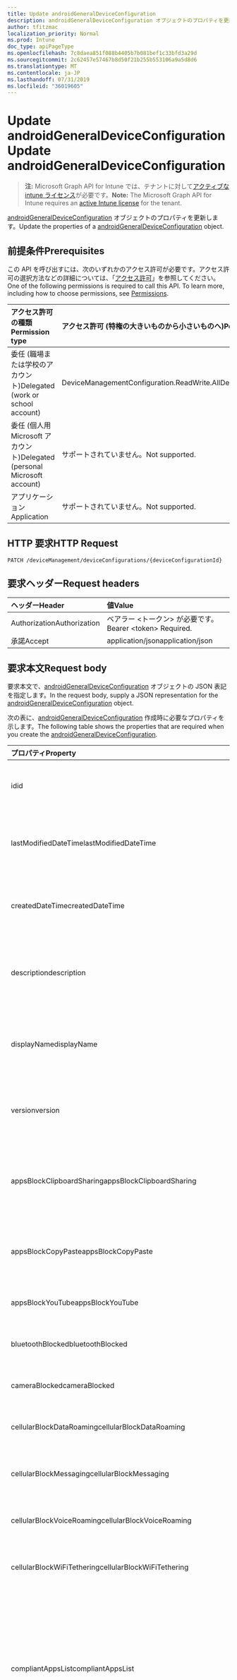 ```yaml
---
title: Update androidGeneralDeviceConfiguration
description: androidGeneralDeviceConfiguration オブジェクトのプロパティを更新します。
author: tfitzmac
localization_priority: Normal
ms.prod: Intune
doc_type: apiPageType
ms.openlocfilehash: 7c8daea851f088b4405b7b081bef1c33bfd3a29d
ms.sourcegitcommit: 2c62457e57467b8d50f21b255b553106a9a5d8d6
ms.translationtype: MT
ms.contentlocale: ja-JP
ms.lasthandoff: 07/31/2019
ms.locfileid: "36019605"
---
```

# <a name="update-androidgeneraldeviceconfiguration"></a><span data-ttu-id="b9118-103">Update androidGeneralDeviceConfiguration</span><span class="sxs-lookup"><span data-stu-id="b9118-103">Update androidGeneralDeviceConfiguration</span></span>

> <span data-ttu-id="b9118-104">**注:** Microsoft Graph API for Intune では、テナントに対して[アクティブな intune ライセンス](https://go.microsoft.com/fwlink/?linkid=839381)が必要です。</span><span class="sxs-lookup"><span data-stu-id="b9118-104">**Note:** The Microsoft Graph API for Intune requires an [active Intune license](https://go.microsoft.com/fwlink/?linkid=839381) for the tenant.</span></span>

<span data-ttu-id="b9118-105">[androidGeneralDeviceConfiguration](../resources/intune-deviceconfig-androidgeneraldeviceconfiguration.md) オブジェクトのプロパティを更新します。</span><span class="sxs-lookup"><span data-stu-id="b9118-105">Update the properties of a [androidGeneralDeviceConfiguration](../resources/intune-deviceconfig-androidgeneraldeviceconfiguration.md) object.</span></span>

## <a name="prerequisites"></a><span data-ttu-id="b9118-106">前提条件</span><span class="sxs-lookup"><span data-stu-id="b9118-106">Prerequisites</span></span>
<span data-ttu-id="b9118-p101">この API を呼び出すには、次のいずれかのアクセス許可が必要です。アクセス許可の選択方法などの詳細については、「[アクセス許可](/graph/permissions-reference)」を参照してください。</span><span class="sxs-lookup"><span data-stu-id="b9118-p101">One of the following permissions is required to call this API. To learn more, including how to choose permissions, see [Permissions](/graph/permissions-reference).</span></span>

|<span data-ttu-id="b9118-109">アクセス許可の種類</span><span class="sxs-lookup"><span data-stu-id="b9118-109">Permission type</span></span>|<span data-ttu-id="b9118-110">アクセス許可 (特権の大きいものから小さいものへ)</span><span class="sxs-lookup"><span data-stu-id="b9118-110">Permissions (from most to least privileged)</span></span>|
|:---|:---|
|<span data-ttu-id="b9118-111">委任 (職場または学校のアカウント)</span><span class="sxs-lookup"><span data-stu-id="b9118-111">Delegated (work or school account)</span></span>|<span data-ttu-id="b9118-112">DeviceManagementConfiguration.ReadWrite.All</span><span class="sxs-lookup"><span data-stu-id="b9118-112">DeviceManagementConfiguration.ReadWrite.All</span></span>|
|<span data-ttu-id="b9118-113">委任 (個人用 Microsoft アカウント)</span><span class="sxs-lookup"><span data-stu-id="b9118-113">Delegated (personal Microsoft account)</span></span>|<span data-ttu-id="b9118-114">サポートされていません。</span><span class="sxs-lookup"><span data-stu-id="b9118-114">Not supported.</span></span>|
|<span data-ttu-id="b9118-115">アプリケーション</span><span class="sxs-lookup"><span data-stu-id="b9118-115">Application</span></span>|<span data-ttu-id="b9118-116">サポートされていません。</span><span class="sxs-lookup"><span data-stu-id="b9118-116">Not supported.</span></span>|

## <a name="http-request"></a><span data-ttu-id="b9118-117">HTTP 要求</span><span class="sxs-lookup"><span data-stu-id="b9118-117">HTTP Request</span></span>
<!-- {
  "blockType": "ignored"
}
-->
``` http
PATCH /deviceManagement/deviceConfigurations/{deviceConfigurationId}
```

## <a name="request-headers"></a><span data-ttu-id="b9118-118">要求ヘッダー</span><span class="sxs-lookup"><span data-stu-id="b9118-118">Request headers</span></span>
|<span data-ttu-id="b9118-119">ヘッダー</span><span class="sxs-lookup"><span data-stu-id="b9118-119">Header</span></span>|<span data-ttu-id="b9118-120">値</span><span class="sxs-lookup"><span data-stu-id="b9118-120">Value</span></span>|
|:---|:---|
|<span data-ttu-id="b9118-121">Authorization</span><span class="sxs-lookup"><span data-stu-id="b9118-121">Authorization</span></span>|<span data-ttu-id="b9118-122">ベアラー &lt;トークン&gt; が必要です。</span><span class="sxs-lookup"><span data-stu-id="b9118-122">Bearer &lt;token&gt; Required.</span></span>|
|<span data-ttu-id="b9118-123">承諾</span><span class="sxs-lookup"><span data-stu-id="b9118-123">Accept</span></span>|<span data-ttu-id="b9118-124">application/json</span><span class="sxs-lookup"><span data-stu-id="b9118-124">application/json</span></span>|

## <a name="request-body"></a><span data-ttu-id="b9118-125">要求本文</span><span class="sxs-lookup"><span data-stu-id="b9118-125">Request body</span></span>
<span data-ttu-id="b9118-126">要求本文で、[androidGeneralDeviceConfiguration](../resources/intune-deviceconfig-androidgeneraldeviceconfiguration.md) オブジェクトの JSON 表記を指定します。</span><span class="sxs-lookup"><span data-stu-id="b9118-126">In the request body, supply a JSON representation for the [androidGeneralDeviceConfiguration](../resources/intune-deviceconfig-androidgeneraldeviceconfiguration.md) object.</span></span>

<span data-ttu-id="b9118-127">次の表に、[androidGeneralDeviceConfiguration](../resources/intune-deviceconfig-androidgeneraldeviceconfiguration.md) 作成時に必要なプロパティを示します。</span><span class="sxs-lookup"><span data-stu-id="b9118-127">The following table shows the properties that are required when you create the [androidGeneralDeviceConfiguration](../resources/intune-deviceconfig-androidgeneraldeviceconfiguration.md).</span></span>

|<span data-ttu-id="b9118-128">プロパティ</span><span class="sxs-lookup"><span data-stu-id="b9118-128">Property</span></span>|<span data-ttu-id="b9118-129">型</span><span class="sxs-lookup"><span data-stu-id="b9118-129">Type</span></span>|<span data-ttu-id="b9118-130">説明</span><span class="sxs-lookup"><span data-stu-id="b9118-130">Description</span></span>|
|:---|:---|:---|
|<span data-ttu-id="b9118-131">id</span><span class="sxs-lookup"><span data-stu-id="b9118-131">id</span></span>|<span data-ttu-id="b9118-132">文字列</span><span class="sxs-lookup"><span data-stu-id="b9118-132">String</span></span>|<span data-ttu-id="b9118-133">エンティティのキー。</span><span class="sxs-lookup"><span data-stu-id="b9118-133">Key of the entity.</span></span> <span data-ttu-id="b9118-134">[deviceConfiguration](../resources/intune-deviceconfig-deviceconfiguration.md) から継承します</span><span class="sxs-lookup"><span data-stu-id="b9118-134">Inherited from [deviceConfiguration](../resources/intune-deviceconfig-deviceconfiguration.md)</span></span>|
|<span data-ttu-id="b9118-135">lastModifiedDateTime</span><span class="sxs-lookup"><span data-stu-id="b9118-135">lastModifiedDateTime</span></span>|<span data-ttu-id="b9118-136">DateTimeOffset</span><span class="sxs-lookup"><span data-stu-id="b9118-136">DateTimeOffset</span></span>|<span data-ttu-id="b9118-137">オブジェクトの最終更新の DateTime。</span><span class="sxs-lookup"><span data-stu-id="b9118-137">DateTime the object was last modified.</span></span> <span data-ttu-id="b9118-138">[deviceConfiguration](../resources/intune-deviceconfig-deviceconfiguration.md) から継承します</span><span class="sxs-lookup"><span data-stu-id="b9118-138">Inherited from [deviceConfiguration](../resources/intune-deviceconfig-deviceconfiguration.md)</span></span>|
|<span data-ttu-id="b9118-139">createdDateTime</span><span class="sxs-lookup"><span data-stu-id="b9118-139">createdDateTime</span></span>|<span data-ttu-id="b9118-140">DateTimeOffset</span><span class="sxs-lookup"><span data-stu-id="b9118-140">DateTimeOffset</span></span>|<span data-ttu-id="b9118-141">オブジェクトが作成された DateTime。</span><span class="sxs-lookup"><span data-stu-id="b9118-141">DateTime the object was created.</span></span> <span data-ttu-id="b9118-142">[deviceConfiguration](../resources/intune-deviceconfig-deviceconfiguration.md) から継承します</span><span class="sxs-lookup"><span data-stu-id="b9118-142">Inherited from [deviceConfiguration](../resources/intune-deviceconfig-deviceconfiguration.md)</span></span>|
|<span data-ttu-id="b9118-143">description</span><span class="sxs-lookup"><span data-stu-id="b9118-143">description</span></span>|<span data-ttu-id="b9118-144">String</span><span class="sxs-lookup"><span data-stu-id="b9118-144">String</span></span>|<span data-ttu-id="b9118-145">管理者が指定した、デバイス構成についての説明。</span><span class="sxs-lookup"><span data-stu-id="b9118-145">Admin provided description of the Device Configuration.</span></span> <span data-ttu-id="b9118-146">[deviceConfiguration](../resources/intune-deviceconfig-deviceconfiguration.md) から継承します</span><span class="sxs-lookup"><span data-stu-id="b9118-146">Inherited from [deviceConfiguration](../resources/intune-deviceconfig-deviceconfiguration.md)</span></span>|
|<span data-ttu-id="b9118-147">displayName</span><span class="sxs-lookup"><span data-stu-id="b9118-147">displayName</span></span>|<span data-ttu-id="b9118-148">String</span><span class="sxs-lookup"><span data-stu-id="b9118-148">String</span></span>|<span data-ttu-id="b9118-149">管理者が指定した、デバイス構成の名前。</span><span class="sxs-lookup"><span data-stu-id="b9118-149">Admin provided name of the device configuration.</span></span> <span data-ttu-id="b9118-150">[deviceConfiguration](../resources/intune-deviceconfig-deviceconfiguration.md) から継承します</span><span class="sxs-lookup"><span data-stu-id="b9118-150">Inherited from [deviceConfiguration](../resources/intune-deviceconfig-deviceconfiguration.md)</span></span>|
|<span data-ttu-id="b9118-151">version</span><span class="sxs-lookup"><span data-stu-id="b9118-151">version</span></span>|<span data-ttu-id="b9118-152">Int32</span><span class="sxs-lookup"><span data-stu-id="b9118-152">Int32</span></span>|<span data-ttu-id="b9118-153">デバイス構成のバージョン。</span><span class="sxs-lookup"><span data-stu-id="b9118-153">Version of the device configuration.</span></span> <span data-ttu-id="b9118-154">[deviceConfiguration](../resources/intune-deviceconfig-deviceconfiguration.md) から継承します</span><span class="sxs-lookup"><span data-stu-id="b9118-154">Inherited from [deviceConfiguration](../resources/intune-deviceconfig-deviceconfiguration.md)</span></span>|
|<span data-ttu-id="b9118-155">appsBlockClipboardSharing</span><span class="sxs-lookup"><span data-stu-id="b9118-155">appsBlockClipboardSharing</span></span>|<span data-ttu-id="b9118-156">Boolean</span><span class="sxs-lookup"><span data-stu-id="b9118-156">Boolean</span></span>|<span data-ttu-id="b9118-157">アプリケーション間でコピー/貼り付けを行うためのクリップボードの共有をブロックするかどうかを示します。</span><span class="sxs-lookup"><span data-stu-id="b9118-157">Indicates whether or not to block clipboard sharing to copy and paste between applications.</span></span>|
|<span data-ttu-id="b9118-158">appsBlockCopyPaste</span><span class="sxs-lookup"><span data-stu-id="b9118-158">appsBlockCopyPaste</span></span>|<span data-ttu-id="b9118-159">Boolean</span><span class="sxs-lookup"><span data-stu-id="b9118-159">Boolean</span></span>|<span data-ttu-id="b9118-160">アプリケーション内でのコピー/貼り付けをブロックするかどうかを示します。</span><span class="sxs-lookup"><span data-stu-id="b9118-160">Indicates whether or not to block copy and paste within applications.</span></span>|
|<span data-ttu-id="b9118-161">appsBlockYouTube</span><span class="sxs-lookup"><span data-stu-id="b9118-161">appsBlockYouTube</span></span>|<span data-ttu-id="b9118-162">Boolean</span><span class="sxs-lookup"><span data-stu-id="b9118-162">Boolean</span></span>|<span data-ttu-id="b9118-163">YouTube アプリをブロックするかどうかを示します。</span><span class="sxs-lookup"><span data-stu-id="b9118-163">Indicates whether or not to block the YouTube app.</span></span>|
|<span data-ttu-id="b9118-164">bluetoothBlocked</span><span class="sxs-lookup"><span data-stu-id="b9118-164">bluetoothBlocked</span></span>|<span data-ttu-id="b9118-165">Boolean</span><span class="sxs-lookup"><span data-stu-id="b9118-165">Boolean</span></span>|<span data-ttu-id="b9118-166">Bluetooth をブロックするかどうかを示します。</span><span class="sxs-lookup"><span data-stu-id="b9118-166">Indicates whether or not to block Bluetooth.</span></span>|
|<span data-ttu-id="b9118-167">cameraBlocked</span><span class="sxs-lookup"><span data-stu-id="b9118-167">cameraBlocked</span></span>|<span data-ttu-id="b9118-168">Boolean</span><span class="sxs-lookup"><span data-stu-id="b9118-168">Boolean</span></span>|<span data-ttu-id="b9118-169">カメラの使用を禁止するかどうかを示します。</span><span class="sxs-lookup"><span data-stu-id="b9118-169">Indicates whether or not to block the use of the camera.</span></span>|
|<span data-ttu-id="b9118-170">cellularBlockDataRoaming</span><span class="sxs-lookup"><span data-stu-id="b9118-170">cellularBlockDataRoaming</span></span>|<span data-ttu-id="b9118-171">Boolean</span><span class="sxs-lookup"><span data-stu-id="b9118-171">Boolean</span></span>|<span data-ttu-id="b9118-172">データ ローミングをブロックするかどうかを示します。</span><span class="sxs-lookup"><span data-stu-id="b9118-172">Indicates whether or not to block data roaming.</span></span>|
|<span data-ttu-id="b9118-173">cellularBlockMessaging</span><span class="sxs-lookup"><span data-stu-id="b9118-173">cellularBlockMessaging</span></span>|<span data-ttu-id="b9118-174">Boolean</span><span class="sxs-lookup"><span data-stu-id="b9118-174">Boolean</span></span>|<span data-ttu-id="b9118-175">SMS/MMS メッセージングをブロックするかどうかを示します。</span><span class="sxs-lookup"><span data-stu-id="b9118-175">Indicates whether or not to block SMS/MMS messaging.</span></span>|
|<span data-ttu-id="b9118-176">cellularBlockVoiceRoaming</span><span class="sxs-lookup"><span data-stu-id="b9118-176">cellularBlockVoiceRoaming</span></span>|<span data-ttu-id="b9118-177">Boolean</span><span class="sxs-lookup"><span data-stu-id="b9118-177">Boolean</span></span>|<span data-ttu-id="b9118-178">音声通話ローミングをブロックするかどうかを示します。</span><span class="sxs-lookup"><span data-stu-id="b9118-178">Indicates whether or not to block voice roaming.</span></span>|
|<span data-ttu-id="b9118-179">cellularBlockWiFiTethering</span><span class="sxs-lookup"><span data-stu-id="b9118-179">cellularBlockWiFiTethering</span></span>|<span data-ttu-id="b9118-180">Boolean</span><span class="sxs-lookup"><span data-stu-id="b9118-180">Boolean</span></span>|<span data-ttu-id="b9118-181">Wi-Fi テザリングの同期をブロックするかどうかを示します。</span><span class="sxs-lookup"><span data-stu-id="b9118-181">Indicates whether or not to block syncing Wi-Fi tethering.</span></span>|
|<span data-ttu-id="b9118-182">compliantAppsList</span><span class="sxs-lookup"><span data-stu-id="b9118-182">compliantAppsList</span></span>|<span data-ttu-id="b9118-183">[appListItem](../resources/intune-deviceconfig-applistitem.md) コレクション</span><span class="sxs-lookup"><span data-stu-id="b9118-183">[appListItem](../resources/intune-deviceconfig-applistitem.md) collection</span></span>|<span data-ttu-id="b9118-184">コンプライアンス内のアプリのリスト (CompliantAppListType によって制御される、許可リストまたは禁止リスト)。</span><span class="sxs-lookup"><span data-stu-id="b9118-184">List of apps in the compliance (either allow list or block list, controlled by CompliantAppListType).</span></span> <span data-ttu-id="b9118-185">このコレクションには、最大で 10000 個の要素を含めることができます。</span><span class="sxs-lookup"><span data-stu-id="b9118-185">This collection can contain a maximum of 10000 elements.</span></span>|
|<span data-ttu-id="b9118-186">compliantAppListType</span><span class="sxs-lookup"><span data-stu-id="b9118-186">compliantAppListType</span></span>|[<span data-ttu-id="b9118-187">アプライアンスの種類</span><span class="sxs-lookup"><span data-stu-id="b9118-187">appListType</span></span>](../resources/intune-deviceconfig-applisttype.md)|<span data-ttu-id="b9118-188">CompliantAppsList 内にあるリストの種類。</span><span class="sxs-lookup"><span data-stu-id="b9118-188">Type of list that is in the CompliantAppsList.</span></span> <span data-ttu-id="b9118-189">可能な値は、`none`、`appsInListCompliant`、`appsNotInListCompliant` です。</span><span class="sxs-lookup"><span data-stu-id="b9118-189">Possible values are: `none`, `appsInListCompliant`, `appsNotInListCompliant`.</span></span>|
|<span data-ttu-id="b9118-190">diagnosticDataBlockSubmission</span><span class="sxs-lookup"><span data-stu-id="b9118-190">diagnosticDataBlockSubmission</span></span>|<span data-ttu-id="b9118-191">Boolean</span><span class="sxs-lookup"><span data-stu-id="b9118-191">Boolean</span></span>|<span data-ttu-id="b9118-192">診断データの送信をブロックするかどうかを示します。</span><span class="sxs-lookup"><span data-stu-id="b9118-192">Indicates whether or not to block diagnostic data submission.</span></span>|
|<span data-ttu-id="b9118-193">locationServicesBlocked</span><span class="sxs-lookup"><span data-stu-id="b9118-193">locationServicesBlocked</span></span>|<span data-ttu-id="b9118-194">Boolean</span><span class="sxs-lookup"><span data-stu-id="b9118-194">Boolean</span></span>|<span data-ttu-id="b9118-195">位置情報サービスをブロックするかどうかを示します。</span><span class="sxs-lookup"><span data-stu-id="b9118-195">Indicates whether or not to block location services.</span></span>|
|<span data-ttu-id="b9118-196">googleAccountBlockAutoSync</span><span class="sxs-lookup"><span data-stu-id="b9118-196">googleAccountBlockAutoSync</span></span>|<span data-ttu-id="b9118-197">Boolean</span><span class="sxs-lookup"><span data-stu-id="b9118-197">Boolean</span></span>|<span data-ttu-id="b9118-198">Google アカウントの自動同期をブロックするかどうかを示します。</span><span class="sxs-lookup"><span data-stu-id="b9118-198">Indicates whether or not to block Google account auto sync.</span></span>|
|<span data-ttu-id="b9118-199">googlePlayStoreBlocked</span><span class="sxs-lookup"><span data-stu-id="b9118-199">googlePlayStoreBlocked</span></span>|<span data-ttu-id="b9118-200">Boolean</span><span class="sxs-lookup"><span data-stu-id="b9118-200">Boolean</span></span>|<span data-ttu-id="b9118-201">Google Play ストアをブロックするかどうかを示します。</span><span class="sxs-lookup"><span data-stu-id="b9118-201">Indicates whether or not to block the Google Play store.</span></span>|
|<span data-ttu-id="b9118-202">kioskModeBlockSleepButton</span><span class="sxs-lookup"><span data-stu-id="b9118-202">kioskModeBlockSleepButton</span></span>|<span data-ttu-id="b9118-203">Boolean</span><span class="sxs-lookup"><span data-stu-id="b9118-203">Boolean</span></span>|<span data-ttu-id="b9118-204">キオスク モード中に画面スリープ ボタンをブロックするかどうかを示します。</span><span class="sxs-lookup"><span data-stu-id="b9118-204">Indicates whether or not to block the screen sleep button while in Kiosk Mode.</span></span>|
|<span data-ttu-id="b9118-205">kioskModeBlockVolumeButtons</span><span class="sxs-lookup"><span data-stu-id="b9118-205">kioskModeBlockVolumeButtons</span></span>|<span data-ttu-id="b9118-206">Boolean</span><span class="sxs-lookup"><span data-stu-id="b9118-206">Boolean</span></span>|<span data-ttu-id="b9118-207">キオスク モード中にボリューム ボタンをブロックするかどうかを示します。</span><span class="sxs-lookup"><span data-stu-id="b9118-207">Indicates whether or not to block the volume buttons while in Kiosk Mode.</span></span>|
|<span data-ttu-id="b9118-208">kioskModeApps</span><span class="sxs-lookup"><span data-stu-id="b9118-208">kioskModeApps</span></span>|<span data-ttu-id="b9118-209">[appListItem](../resources/intune-deviceconfig-applistitem.md) コレクション</span><span class="sxs-lookup"><span data-stu-id="b9118-209">[appListItem](../resources/intune-deviceconfig-applistitem.md) collection</span></span>|<span data-ttu-id="b9118-210">デバイスがキオスク モードのときに実行できるアプリのリスト。</span><span class="sxs-lookup"><span data-stu-id="b9118-210">A list of apps that will be allowed to run when the device is in Kiosk Mode.</span></span> <span data-ttu-id="b9118-211">このコレクションには、最大で 500 個の要素を含めることができます。</span><span class="sxs-lookup"><span data-stu-id="b9118-211">This collection can contain a maximum of 500 elements.</span></span>|
|<span data-ttu-id="b9118-212">nfcBlocked</span><span class="sxs-lookup"><span data-stu-id="b9118-212">nfcBlocked</span></span>|<span data-ttu-id="b9118-213">Boolean</span><span class="sxs-lookup"><span data-stu-id="b9118-213">Boolean</span></span>|<span data-ttu-id="b9118-214">近距離無線通信をブロックするかどうかを示します。</span><span class="sxs-lookup"><span data-stu-id="b9118-214">Indicates whether or not to block Near-Field Communication.</span></span>|
|<span data-ttu-id="b9118-215">passwordBlockFingerprintUnlock</span><span class="sxs-lookup"><span data-stu-id="b9118-215">passwordBlockFingerprintUnlock</span></span>|<span data-ttu-id="b9118-216">Boolean</span><span class="sxs-lookup"><span data-stu-id="b9118-216">Boolean</span></span>|<span data-ttu-id="b9118-217">指紋によるロック解除を禁止するかどうかを示します。</span><span class="sxs-lookup"><span data-stu-id="b9118-217">Indicates whether or not to block fingerprint unlock.</span></span>|
|<span data-ttu-id="b9118-218">passwordBlockTrustAgents</span><span class="sxs-lookup"><span data-stu-id="b9118-218">passwordBlockTrustAgents</span></span>|<span data-ttu-id="b9118-219">Boolean</span><span class="sxs-lookup"><span data-stu-id="b9118-219">Boolean</span></span>|<span data-ttu-id="b9118-220">Smart Lock や他の信頼エージェントをブロックするかどうかを示します。</span><span class="sxs-lookup"><span data-stu-id="b9118-220">Indicates whether or not to block Smart Lock and other trust agents.</span></span>|
|<span data-ttu-id="b9118-221">passwordExpirationDays</span><span class="sxs-lookup"><span data-stu-id="b9118-221">passwordExpirationDays</span></span>|<span data-ttu-id="b9118-222">Int32</span><span class="sxs-lookup"><span data-stu-id="b9118-222">Int32</span></span>|<span data-ttu-id="b9118-223">パスワードの有効期限が切れるまでの日数。</span><span class="sxs-lookup"><span data-stu-id="b9118-223">Number of days before the password expires.</span></span> <span data-ttu-id="b9118-224">有効な値は 1 から 365 までです</span><span class="sxs-lookup"><span data-stu-id="b9118-224">Valid values 1 to 365</span></span>|
|<span data-ttu-id="b9118-225">passwordMinimumLength</span><span class="sxs-lookup"><span data-stu-id="b9118-225">passwordMinimumLength</span></span>|<span data-ttu-id="b9118-226">Int32</span><span class="sxs-lookup"><span data-stu-id="b9118-226">Int32</span></span>|<span data-ttu-id="b9118-227">パスワードの最小の長さ。</span><span class="sxs-lookup"><span data-stu-id="b9118-227">Minimum length of passwords.</span></span> <span data-ttu-id="b9118-228">有効な値は 4 から 16 までです</span><span class="sxs-lookup"><span data-stu-id="b9118-228">Valid values 4 to 16</span></span>|
|<span data-ttu-id="b9118-229">passwordMinutesOfInactivityBeforeScreenTimeout</span><span class="sxs-lookup"><span data-stu-id="b9118-229">passwordMinutesOfInactivityBeforeScreenTimeout</span></span>|<span data-ttu-id="b9118-230">Int32</span><span class="sxs-lookup"><span data-stu-id="b9118-230">Int32</span></span>|<span data-ttu-id="b9118-231">画面がタイムアウトになるまでの非アクティブ時間 (分)。</span><span class="sxs-lookup"><span data-stu-id="b9118-231">Minutes of inactivity before the screen times out.</span></span>|
|<span data-ttu-id="b9118-232">passwordPreviousPasswordBlockCount</span><span class="sxs-lookup"><span data-stu-id="b9118-232">passwordPreviousPasswordBlockCount</span></span>|<span data-ttu-id="b9118-233">Int32</span><span class="sxs-lookup"><span data-stu-id="b9118-233">Int32</span></span>|<span data-ttu-id="b9118-234">ブロックする、以前のパスワードの数。</span><span class="sxs-lookup"><span data-stu-id="b9118-234">Number of previous passwords to block.</span></span> <span data-ttu-id="b9118-235">有効な値は 0 から 24 までです</span><span class="sxs-lookup"><span data-stu-id="b9118-235">Valid values 0 to 24</span></span>|
|<span data-ttu-id="b9118-236">passwordSignInFailureCountBeforeFactoryReset</span><span class="sxs-lookup"><span data-stu-id="b9118-236">passwordSignInFailureCountBeforeFactoryReset</span></span>|<span data-ttu-id="b9118-237">Int32</span><span class="sxs-lookup"><span data-stu-id="b9118-237">Int32</span></span>|<span data-ttu-id="b9118-238">出荷時の設定にリセットされるまでの、失敗が許可されるサインインの回数。</span><span class="sxs-lookup"><span data-stu-id="b9118-238">Number of sign in failures allowed before factory reset.</span></span> <span data-ttu-id="b9118-239">有効な値は1から16までです</span><span class="sxs-lookup"><span data-stu-id="b9118-239">Valid values 1 to 16</span></span>|
|<span data-ttu-id="b9118-240">passwordRequiredType</span><span class="sxs-lookup"><span data-stu-id="b9118-240">passwordRequiredType</span></span>|[<span data-ttu-id="b9118-241">androidRequiredPasswordType</span><span class="sxs-lookup"><span data-stu-id="b9118-241">androidRequiredPasswordType</span></span>](../resources/intune-deviceconfig-androidrequiredpasswordtype.md)|<span data-ttu-id="b9118-242">必要なパスワードの種類。</span><span class="sxs-lookup"><span data-stu-id="b9118-242">Type of password that is required.</span></span> <span data-ttu-id="b9118-243">可能な値は、`deviceDefault`、`alphabetic`、`alphanumeric`、`alphanumericWithSymbols`、`lowSecurityBiometric`、`numeric`、`numericComplex`、`any` です。</span><span class="sxs-lookup"><span data-stu-id="b9118-243">Possible values are: `deviceDefault`, `alphabetic`, `alphanumeric`, `alphanumericWithSymbols`, `lowSecurityBiometric`, `numeric`, `numericComplex`, `any`.</span></span>|
|<span data-ttu-id="b9118-244">passwordRequired</span><span class="sxs-lookup"><span data-stu-id="b9118-244">passwordRequired</span></span>|<span data-ttu-id="b9118-245">Boolean</span><span class="sxs-lookup"><span data-stu-id="b9118-245">Boolean</span></span>|<span data-ttu-id="b9118-246">パスワードを要求するかどうかを指定します。</span><span class="sxs-lookup"><span data-stu-id="b9118-246">Indicates whether or not to require a password.</span></span>|
|<span data-ttu-id="b9118-247">powerOffBlocked</span><span class="sxs-lookup"><span data-stu-id="b9118-247">powerOffBlocked</span></span>|<span data-ttu-id="b9118-248">Boolean</span><span class="sxs-lookup"><span data-stu-id="b9118-248">Boolean</span></span>|<span data-ttu-id="b9118-249">デバイスの電源オフをブロックするかどうかを示します。</span><span class="sxs-lookup"><span data-stu-id="b9118-249">Indicates whether or not to block powering off the device.</span></span>|
|<span data-ttu-id="b9118-250">factoryResetBlocked</span><span class="sxs-lookup"><span data-stu-id="b9118-250">factoryResetBlocked</span></span>|<span data-ttu-id="b9118-251">Boolean</span><span class="sxs-lookup"><span data-stu-id="b9118-251">Boolean</span></span>|<span data-ttu-id="b9118-252">ユーザーが出荷時の設定にリセットできないようにするかどうかを示します。</span><span class="sxs-lookup"><span data-stu-id="b9118-252">Indicates whether or not to block user performing a factory reset.</span></span>|
|<span data-ttu-id="b9118-253">screenCaptureBlocked</span><span class="sxs-lookup"><span data-stu-id="b9118-253">screenCaptureBlocked</span></span>|<span data-ttu-id="b9118-254">Boolean</span><span class="sxs-lookup"><span data-stu-id="b9118-254">Boolean</span></span>|<span data-ttu-id="b9118-255">スクリーンショットを禁止するかどうかを示します。</span><span class="sxs-lookup"><span data-stu-id="b9118-255">Indicates whether or not to block screenshots.</span></span>|
|<span data-ttu-id="b9118-256">deviceSharingAllowed</span><span class="sxs-lookup"><span data-stu-id="b9118-256">deviceSharingAllowed</span></span>|<span data-ttu-id="b9118-257">Boolean</span><span class="sxs-lookup"><span data-stu-id="b9118-257">Boolean</span></span>|<span data-ttu-id="b9118-258">デバイスの共有モードを許可するかどうかを示します。</span><span class="sxs-lookup"><span data-stu-id="b9118-258">Indicates whether or not to allow device sharing mode.</span></span>|
|<span data-ttu-id="b9118-259">storageBlockGoogleBackup</span><span class="sxs-lookup"><span data-stu-id="b9118-259">storageBlockGoogleBackup</span></span>|<span data-ttu-id="b9118-260">Boolean</span><span class="sxs-lookup"><span data-stu-id="b9118-260">Boolean</span></span>|<span data-ttu-id="b9118-261">Google バックアップを禁止するかどうかを示します。</span><span class="sxs-lookup"><span data-stu-id="b9118-261">Indicates whether or not to block Google Backup.</span></span>|
|<span data-ttu-id="b9118-262">storageBlockRemovableStorage</span><span class="sxs-lookup"><span data-stu-id="b9118-262">storageBlockRemovableStorage</span></span>|<span data-ttu-id="b9118-263">Boolean</span><span class="sxs-lookup"><span data-stu-id="b9118-263">Boolean</span></span>|<span data-ttu-id="b9118-264">リムーバブル記憶域の使用を禁止するかどうかを示します。</span><span class="sxs-lookup"><span data-stu-id="b9118-264">Indicates whether or not to block removable storage usage.</span></span>|
|<span data-ttu-id="b9118-265">storageRequireDeviceEncryption</span><span class="sxs-lookup"><span data-stu-id="b9118-265">storageRequireDeviceEncryption</span></span>|<span data-ttu-id="b9118-266">Boolean</span><span class="sxs-lookup"><span data-stu-id="b9118-266">Boolean</span></span>|<span data-ttu-id="b9118-267">デバイスの暗号化が必要かどうかを示します。</span><span class="sxs-lookup"><span data-stu-id="b9118-267">Indicates whether or not to require device encryption.</span></span>|
|<span data-ttu-id="b9118-268">storageRequireRemovableStorageEncryption</span><span class="sxs-lookup"><span data-stu-id="b9118-268">storageRequireRemovableStorageEncryption</span></span>|<span data-ttu-id="b9118-269">Boolean</span><span class="sxs-lookup"><span data-stu-id="b9118-269">Boolean</span></span>|<span data-ttu-id="b9118-270">リムーバブル記憶域の暗号化が必要かどうかを示します。</span><span class="sxs-lookup"><span data-stu-id="b9118-270">Indicates whether or not to require removable storage encryption.</span></span>|
|<span data-ttu-id="b9118-271">voiceAssistantBlocked</span><span class="sxs-lookup"><span data-stu-id="b9118-271">voiceAssistantBlocked</span></span>|<span data-ttu-id="b9118-272">Boolean</span><span class="sxs-lookup"><span data-stu-id="b9118-272">Boolean</span></span>|<span data-ttu-id="b9118-273">音声アシスタントの使用を禁止するかどうかを示します。</span><span class="sxs-lookup"><span data-stu-id="b9118-273">Indicates whether or not to block the use of the Voice Assistant.</span></span>|
|<span data-ttu-id="b9118-274">voiceDialingBlocked</span><span class="sxs-lookup"><span data-stu-id="b9118-274">voiceDialingBlocked</span></span>|<span data-ttu-id="b9118-275">Boolean</span><span class="sxs-lookup"><span data-stu-id="b9118-275">Boolean</span></span>|<span data-ttu-id="b9118-276">音声ダイヤルをブロックするかどうかを示します。</span><span class="sxs-lookup"><span data-stu-id="b9118-276">Indicates whether or not to block voice dialing.</span></span>|
|<span data-ttu-id="b9118-277">webBrowserBlockPopups</span><span class="sxs-lookup"><span data-stu-id="b9118-277">webBrowserBlockPopups</span></span>|<span data-ttu-id="b9118-278">Boolean</span><span class="sxs-lookup"><span data-stu-id="b9118-278">Boolean</span></span>|<span data-ttu-id="b9118-279">Web ブラウザー内のポップアップをブロックするかどうかを示します。</span><span class="sxs-lookup"><span data-stu-id="b9118-279">Indicates whether or not to block popups within the web browser.</span></span>|
|<span data-ttu-id="b9118-280">webBrowserBlockAutofill</span><span class="sxs-lookup"><span data-stu-id="b9118-280">webBrowserBlockAutofill</span></span>|<span data-ttu-id="b9118-281">Boolean</span><span class="sxs-lookup"><span data-stu-id="b9118-281">Boolean</span></span>|<span data-ttu-id="b9118-282">Web ブラウザーの自動塗りつぶし機能をブロックするかどうかを示します。</span><span class="sxs-lookup"><span data-stu-id="b9118-282">Indicates whether or not to block the web browser's auto fill feature.</span></span>|
|<span data-ttu-id="b9118-283">webBrowserBlockJavaScript</span><span class="sxs-lookup"><span data-stu-id="b9118-283">webBrowserBlockJavaScript</span></span>|<span data-ttu-id="b9118-284">Boolean</span><span class="sxs-lookup"><span data-stu-id="b9118-284">Boolean</span></span>|<span data-ttu-id="b9118-285">Web ブラウザー内の JavaScript をブロックするかどうかを示します。</span><span class="sxs-lookup"><span data-stu-id="b9118-285">Indicates whether or not to block JavaScript within the web browser.</span></span>|
|<span data-ttu-id="b9118-286">webBrowserBlocked</span><span class="sxs-lookup"><span data-stu-id="b9118-286">webBrowserBlocked</span></span>|<span data-ttu-id="b9118-287">Boolean</span><span class="sxs-lookup"><span data-stu-id="b9118-287">Boolean</span></span>|<span data-ttu-id="b9118-288">Web ブラウザーをブロックするかどうかを示します。</span><span class="sxs-lookup"><span data-stu-id="b9118-288">Indicates whether or not to block the web browser.</span></span>|
|<span data-ttu-id="b9118-289">webBrowserCookieSettings</span><span class="sxs-lookup"><span data-stu-id="b9118-289">webBrowserCookieSettings</span></span>|[<span data-ttu-id="b9118-290">webBrowserCookieSettings</span><span class="sxs-lookup"><span data-stu-id="b9118-290">webBrowserCookieSettings</span></span>](../resources/intune-deviceconfig-webbrowsercookiesettings.md)|<span data-ttu-id="b9118-291">Web ブラウザー内の Cookie の設定。</span><span class="sxs-lookup"><span data-stu-id="b9118-291">Cookie settings within the web browser.</span></span> <span data-ttu-id="b9118-292">可能な値は、`browserDefault`、`blockAlways`、`allowCurrentWebSite`、`allowFromWebsitesVisited`、`allowAlways` です。</span><span class="sxs-lookup"><span data-stu-id="b9118-292">Possible values are: `browserDefault`, `blockAlways`, `allowCurrentWebSite`, `allowFromWebsitesVisited`, `allowAlways`.</span></span>|
|<span data-ttu-id="b9118-293">wiFiBlocked</span><span class="sxs-lookup"><span data-stu-id="b9118-293">wiFiBlocked</span></span>|<span data-ttu-id="b9118-294">Boolean</span><span class="sxs-lookup"><span data-stu-id="b9118-294">Boolean</span></span>|<span data-ttu-id="b9118-295">Wi-Fi の同期をブロックするかどうかを示します。</span><span class="sxs-lookup"><span data-stu-id="b9118-295">Indicates whether or not to block syncing Wi-Fi.</span></span>|
|<span data-ttu-id="b9118-296">appsInstallAllowList</span><span class="sxs-lookup"><span data-stu-id="b9118-296">appsInstallAllowList</span></span>|<span data-ttu-id="b9118-297">[appListItem](../resources/intune-deviceconfig-applistitem.md) コレクション</span><span class="sxs-lookup"><span data-stu-id="b9118-297">[appListItem](../resources/intune-deviceconfig-applistitem.md) collection</span></span>|<span data-ttu-id="b9118-298">KNOX デバイス上にインストールできるアプリのリスト。</span><span class="sxs-lookup"><span data-stu-id="b9118-298">List of apps which can be installed on the KNOX device.</span></span> <span data-ttu-id="b9118-299">このコレクションには、最大で 500 個の要素を含めることができます。</span><span class="sxs-lookup"><span data-stu-id="b9118-299">This collection can contain a maximum of 500 elements.</span></span>|
|<span data-ttu-id="b9118-300">appsLaunchBlockList</span><span class="sxs-lookup"><span data-stu-id="b9118-300">appsLaunchBlockList</span></span>|<span data-ttu-id="b9118-301">[appListItem](../resources/intune-deviceconfig-applistitem.md) コレクション</span><span class="sxs-lookup"><span data-stu-id="b9118-301">[appListItem](../resources/intune-deviceconfig-applistitem.md) collection</span></span>|<span data-ttu-id="b9118-302">KNOX デバイス上での起動がブロックされているアプリのリスト。</span><span class="sxs-lookup"><span data-stu-id="b9118-302">List of apps which are blocked from being launched on the KNOX device.</span></span> <span data-ttu-id="b9118-303">このコレクションには、最大で 500 個の要素を含めることができます。</span><span class="sxs-lookup"><span data-stu-id="b9118-303">This collection can contain a maximum of 500 elements.</span></span>|
|<span data-ttu-id="b9118-304">appsHideList</span><span class="sxs-lookup"><span data-stu-id="b9118-304">appsHideList</span></span>|<span data-ttu-id="b9118-305">[appListItem](../resources/intune-deviceconfig-applistitem.md) コレクション</span><span class="sxs-lookup"><span data-stu-id="b9118-305">[appListItem](../resources/intune-deviceconfig-applistitem.md) collection</span></span>|<span data-ttu-id="b9118-306">KNOX デバイス上で非表示にするアプリのリスト。</span><span class="sxs-lookup"><span data-stu-id="b9118-306">List of apps to be hidden on the KNOX device.</span></span> <span data-ttu-id="b9118-307">このコレクションには、最大で 500 個の要素を含めることができます。</span><span class="sxs-lookup"><span data-stu-id="b9118-307">This collection can contain a maximum of 500 elements.</span></span>|
|<span data-ttu-id="b9118-308">securityRequireVerifyApps</span><span class="sxs-lookup"><span data-stu-id="b9118-308">securityRequireVerifyApps</span></span>|<span data-ttu-id="b9118-309">Boolean</span><span class="sxs-lookup"><span data-stu-id="b9118-309">Boolean</span></span>|<span data-ttu-id="b9118-310">Android の検証アプリ機能をオンにするよう要求します。</span><span class="sxs-lookup"><span data-stu-id="b9118-310">Require the Android Verify apps feature is turned on.</span></span>|



## <a name="response"></a><span data-ttu-id="b9118-311">応答</span><span class="sxs-lookup"><span data-stu-id="b9118-311">Response</span></span>
<span data-ttu-id="b9118-312">成功した場合、このメソッドは `200 OK` 応答コードと、応答本文で更新された [androidGeneralDeviceConfiguration](../resources/intune-deviceconfig-androidgeneraldeviceconfiguration.md) オブジェクトを返します。</span><span class="sxs-lookup"><span data-stu-id="b9118-312">If successful, this method returns a `200 OK` response code and an updated [androidGeneralDeviceConfiguration](../resources/intune-deviceconfig-androidgeneraldeviceconfiguration.md) object in the response body.</span></span>

## <a name="example"></a><span data-ttu-id="b9118-313">例</span><span class="sxs-lookup"><span data-stu-id="b9118-313">Example</span></span>

### <a name="request"></a><span data-ttu-id="b9118-314">要求</span><span class="sxs-lookup"><span data-stu-id="b9118-314">Request</span></span>
<span data-ttu-id="b9118-315">以下は、要求の例です。</span><span class="sxs-lookup"><span data-stu-id="b9118-315">Here is an example of the request.</span></span>
``` http
PATCH https://graph.microsoft.com/v1.0/deviceManagement/deviceConfigurations/{deviceConfigurationId}
Content-type: application/json
Content-length: 3033

{
  "@odata.type": "#microsoft.graph.androidGeneralDeviceConfiguration",
  "description": "Description value",
  "displayName": "Display Name value",
  "version": 7,
  "appsBlockClipboardSharing": true,
  "appsBlockCopyPaste": true,
  "appsBlockYouTube": true,
  "bluetoothBlocked": true,
  "cameraBlocked": true,
  "cellularBlockDataRoaming": true,
  "cellularBlockMessaging": true,
  "cellularBlockVoiceRoaming": true,
  "cellularBlockWiFiTethering": true,
  "compliantAppsList": [
    {
      "@odata.type": "microsoft.graph.appListItem",
      "name": "Name value",
      "publisher": "Publisher value",
      "appStoreUrl": "https://example.com/appStoreUrl/",
      "appId": "App Id value"
    }
  ],
  "compliantAppListType": "appsInListCompliant",
  "diagnosticDataBlockSubmission": true,
  "locationServicesBlocked": true,
  "googleAccountBlockAutoSync": true,
  "googlePlayStoreBlocked": true,
  "kioskModeBlockSleepButton": true,
  "kioskModeBlockVolumeButtons": true,
  "kioskModeApps": [
    {
      "@odata.type": "microsoft.graph.appListItem",
      "name": "Name value",
      "publisher": "Publisher value",
      "appStoreUrl": "https://example.com/appStoreUrl/",
      "appId": "App Id value"
    }
  ],
  "nfcBlocked": true,
  "passwordBlockFingerprintUnlock": true,
  "passwordBlockTrustAgents": true,
  "passwordExpirationDays": 6,
  "passwordMinimumLength": 5,
  "passwordMinutesOfInactivityBeforeScreenTimeout": 14,
  "passwordPreviousPasswordBlockCount": 2,
  "passwordSignInFailureCountBeforeFactoryReset": 12,
  "passwordRequiredType": "alphabetic",
  "passwordRequired": true,
  "powerOffBlocked": true,
  "factoryResetBlocked": true,
  "screenCaptureBlocked": true,
  "deviceSharingAllowed": true,
  "storageBlockGoogleBackup": true,
  "storageBlockRemovableStorage": true,
  "storageRequireDeviceEncryption": true,
  "storageRequireRemovableStorageEncryption": true,
  "voiceAssistantBlocked": true,
  "voiceDialingBlocked": true,
  "webBrowserBlockPopups": true,
  "webBrowserBlockAutofill": true,
  "webBrowserBlockJavaScript": true,
  "webBrowserBlocked": true,
  "webBrowserCookieSettings": "blockAlways",
  "wiFiBlocked": true,
  "appsInstallAllowList": [
    {
      "@odata.type": "microsoft.graph.appListItem",
      "name": "Name value",
      "publisher": "Publisher value",
      "appStoreUrl": "https://example.com/appStoreUrl/",
      "appId": "App Id value"
    }
  ],
  "appsLaunchBlockList": [
    {
      "@odata.type": "microsoft.graph.appListItem",
      "name": "Name value",
      "publisher": "Publisher value",
      "appStoreUrl": "https://example.com/appStoreUrl/",
      "appId": "App Id value"
    }
  ],
  "appsHideList": [
    {
      "@odata.type": "microsoft.graph.appListItem",
      "name": "Name value",
      "publisher": "Publisher value",
      "appStoreUrl": "https://example.com/appStoreUrl/",
      "appId": "App Id value"
    }
  ],
  "securityRequireVerifyApps": true
}
```

### <a name="response"></a><span data-ttu-id="b9118-316">応答</span><span class="sxs-lookup"><span data-stu-id="b9118-316">Response</span></span>
<span data-ttu-id="b9118-p120">以下は、応答の例です。注:簡潔にするために、ここに示す応答オブジェクトは切り詰められている場合があります。すべてのプロパティは実際の呼び出しから返されます。</span><span class="sxs-lookup"><span data-stu-id="b9118-p120">Here is an example of the response. Note: The response object shown here may be truncated for brevity. All of the properties will be returned from an actual call.</span></span>
``` http
HTTP/1.1 200 OK
Content-Type: application/json
Content-Length: 3205

{
  "@odata.type": "#microsoft.graph.androidGeneralDeviceConfiguration",
  "id": "9e00d534-d534-9e00-34d5-009e34d5009e",
  "lastModifiedDateTime": "2017-01-01T00:00:35.1329464-08:00",
  "createdDateTime": "2017-01-01T00:02:43.5775965-08:00",
  "description": "Description value",
  "displayName": "Display Name value",
  "version": 7,
  "appsBlockClipboardSharing": true,
  "appsBlockCopyPaste": true,
  "appsBlockYouTube": true,
  "bluetoothBlocked": true,
  "cameraBlocked": true,
  "cellularBlockDataRoaming": true,
  "cellularBlockMessaging": true,
  "cellularBlockVoiceRoaming": true,
  "cellularBlockWiFiTethering": true,
  "compliantAppsList": [
    {
      "@odata.type": "microsoft.graph.appListItem",
      "name": "Name value",
      "publisher": "Publisher value",
      "appStoreUrl": "https://example.com/appStoreUrl/",
      "appId": "App Id value"
    }
  ],
  "compliantAppListType": "appsInListCompliant",
  "diagnosticDataBlockSubmission": true,
  "locationServicesBlocked": true,
  "googleAccountBlockAutoSync": true,
  "googlePlayStoreBlocked": true,
  "kioskModeBlockSleepButton": true,
  "kioskModeBlockVolumeButtons": true,
  "kioskModeApps": [
    {
      "@odata.type": "microsoft.graph.appListItem",
      "name": "Name value",
      "publisher": "Publisher value",
      "appStoreUrl": "https://example.com/appStoreUrl/",
      "appId": "App Id value"
    }
  ],
  "nfcBlocked": true,
  "passwordBlockFingerprintUnlock": true,
  "passwordBlockTrustAgents": true,
  "passwordExpirationDays": 6,
  "passwordMinimumLength": 5,
  "passwordMinutesOfInactivityBeforeScreenTimeout": 14,
  "passwordPreviousPasswordBlockCount": 2,
  "passwordSignInFailureCountBeforeFactoryReset": 12,
  "passwordRequiredType": "alphabetic",
  "passwordRequired": true,
  "powerOffBlocked": true,
  "factoryResetBlocked": true,
  "screenCaptureBlocked": true,
  "deviceSharingAllowed": true,
  "storageBlockGoogleBackup": true,
  "storageBlockRemovableStorage": true,
  "storageRequireDeviceEncryption": true,
  "storageRequireRemovableStorageEncryption": true,
  "voiceAssistantBlocked": true,
  "voiceDialingBlocked": true,
  "webBrowserBlockPopups": true,
  "webBrowserBlockAutofill": true,
  "webBrowserBlockJavaScript": true,
  "webBrowserBlocked": true,
  "webBrowserCookieSettings": "blockAlways",
  "wiFiBlocked": true,
  "appsInstallAllowList": [
    {
      "@odata.type": "microsoft.graph.appListItem",
      "name": "Name value",
      "publisher": "Publisher value",
      "appStoreUrl": "https://example.com/appStoreUrl/",
      "appId": "App Id value"
    }
  ],
  "appsLaunchBlockList": [
    {
      "@odata.type": "microsoft.graph.appListItem",
      "name": "Name value",
      "publisher": "Publisher value",
      "appStoreUrl": "https://example.com/appStoreUrl/",
      "appId": "App Id value"
    }
  ],
  "appsHideList": [
    {
      "@odata.type": "microsoft.graph.appListItem",
      "name": "Name value",
      "publisher": "Publisher value",
      "appStoreUrl": "https://example.com/appStoreUrl/",
      "appId": "App Id value"
    }
  ],
  "securityRequireVerifyApps": true
}
```



